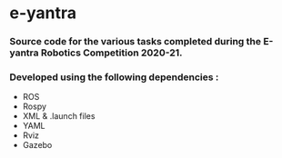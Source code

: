 # e-yantra
### Source code for the various tasks completed during the E-yantra Robotics Competition 2020-21.
### Developed using the following dependencies : 
- ROS
- Rospy
- XML & .launch files
- YAML
- Rviz
- Gazebo
